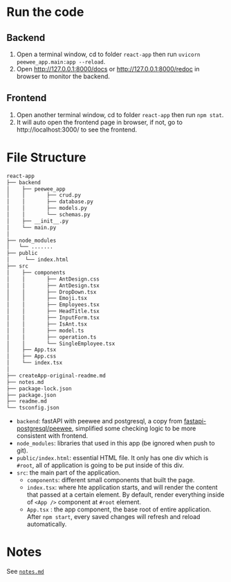 # Run the code
## Backend
1. Open a terminal window, cd to folder `react-app` then run `uvicorn peewee_app.main:app --reload`.
2. Open http://127.0.0.1:8000/docs or http://127.0.0.1:8000/redoc in browser to monitor the backend.

## Frontend
1. Open another terminal window, cd to folder `react-app` then run `npm stat`.
2. It will auto open the frontend page in browser, if not, go to http://localhost:3000/ to see the frontend.

# File Structure
```bash
react-app
├── backend
│    ├── peewee_app
│    │       ├── crud.py
│    │       ├── database.py
│    │       ├── models.py
│    │       └── schemas.py
│    ├── __init__.py
│    └── main.py
│    
├── node_modules
│	└── .......
├── public
│     └── index.html
├── src
│    ├── components
│    │       ├── AntDesign.css
│    │       ├── AntDesign.tsx
│    │       ├── DropDown.tsx
│    │       ├── Emoji.tsx
│    │       ├── Employees.tsx
│    │       ├── HeadTitle.tsx
│    │       ├── InputForm.tsx
│    │       ├── IsAnt.tsx
│    │       ├── model.ts
│    │       ├── operation.ts
│    │       └── SingleEmployee.tsx
│    ├── App.tsx
│    ├── App.css
│    └── index.tsx
│ 
├── createApp-original-readme.md
├── notes.md
├── package-lock.json
├── package.json
├── readme.md
└── tsconfig.json
```
- `backend`: fastAPI with peewee and postgresql, a copy from [fastapi-postgresql/peewee](/fastapi-postgresql/peewee_app/), simplified some checking logic to be more consistent with frontend.
-  `node_modules`: libraries that used in this app (be ignored when push to git).
- `public/index.html`: essential HTML file.  It only has one div which is `#root`, all of application is going to be put inside of this div.
- `src`: the main part of the application.
    - `components`: different small components that built the page.
    - `index.tsx`: where hte application starts, and will render the content that passed at a certain element. By default, render everything inside of `<App />` component at `#root` element. 
    - `App.tsx` : the app component, the base root of entire application. After `npm start`, every saved changes will refresh and reload automatically.

# Notes
See [`notes.md`](/react-app/notes.md)